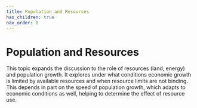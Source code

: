 ```yaml
---
title: Population and Resources
has_children: true
nav_order: 8
---
```


# Population and Resources
This topic expands the discussion to the role of resources (land, energy) and population growth. It explores under what conditions economic growth is limited by available resources and when resource limits are not binding. This depends in part on the speed of population growth, which adapts to economic conditions as well, helping to determine the effect of resource use.